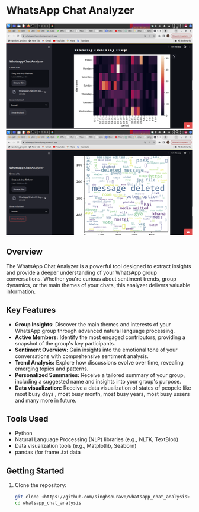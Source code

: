 # WhatsApp Chat Analyzer

![WhatsApp Chat Analyzer](<https://github.com/singhsourav0/whatsapp_chat_analysis/blob/main/images/Screenshot_2023-12-27_13_31_25.png>)
![WhatsApp Chat Analyzer](<https://github.com/singhsourav0/whatsapp_chat_analysis/blob/main/images/1.png>)



## Overview

The WhatsApp Chat Analyzer is a powerful tool designed to extract insights and provide a deeper understanding of your WhatsApp group conversations. Whether you're curious about sentiment trends, group dynamics, or the main themes of your chats, this analyzer delivers valuable information.

## Key Features

- **Group Insights:** Discover the main themes and interests of your WhatsApp group through advanced natural language processing.
- **Active Members:** Identify the most engaged contributors, providing a snapshot of the group's key participants.
- **Sentiment Overview:** Gain insights into the emotional tone of your conversations with comprehensive sentiment analysis.
- **Trend Analysis:** Explore how discussions evolve over time, revealing emerging topics and patterns.
- **Personalized Summaries:** Receive a tailored summary of your group, including a suggested name and insights into your group's purpose.
- **Data visualization:** Receive a data visualization of states of peopele like most busy days , most busy month, most busy years, most busy ussers and many more in future.

## Tools Used

- Python
- Natural Language Processing (NLP) libraries (e.g., NLTK, TextBlob)
- Data visualization tools (e.g., Matplotlib, Seaborn)
- pandas (for frame .txt data

## Getting Started

1. Clone the repository:

   ```bash
   git clone <https://github.com/singhsourav0/whatsapp_chat_analysis>
   cd whatsapp_chat_analysis
